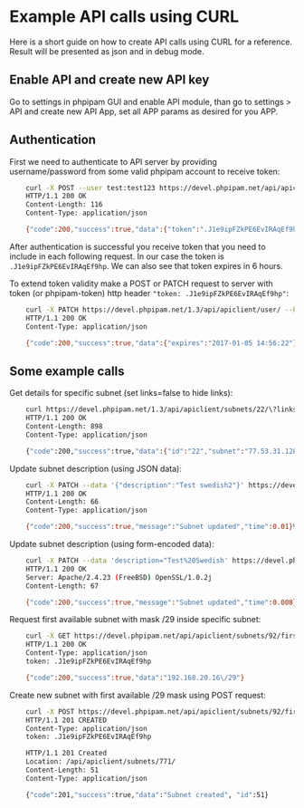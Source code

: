 # Example API calls using CURL

Here is a short guide on how to create API calls using CURL for a reference. Result will be presented as json and in debug mode.

## Enable API and create new API key

Go to settings in phpipam GUI and enable API module, than go to settings > API and create new API App, set all APP params as desired for you APP.

## Authentication

First we need to authenticate to API server by providing username/password from some valid phpipam account to receive token:

```bash
    curl -X POST --user test:test123 https://devel.phpipam.net/api/apiclient/user/ -i
    HTTP/1.1 200 OK
    Content-Length: 116
    Content-Type: application/json

    {"code":200,"success":true,"data":{"token":".J1e9ipFZkPE6EvIRAqEf9hp","expires":"2017-01-05 14:18:43"},"time":0.009}%
```

After authentication is successful you receive token that you need to include in each following request. In our case the token is `.J1e9ipFZkPE6EvIRAqEf9hp`. We can also see that token expires in 6 hours.

To extend token validity make a POST or PATCH request to server with token (or phpipam-token) http header `"token: .J1e9ipFZkPE6EvIRAqEf9hp"`:

```bash
    curl -X PATCH https://devel.phpipam.net/1.3/api/apiclient/user/ --header "token: .J1e9ipFZkPE6EvIRAqEf9hp" -i
    HTTP/1.1 200 OK
    Content-Type: application/json

    {"code":200,"success":true,"data":{"expires":"2017-01-05 14:56:22"},"time":0.005}%
```

## Some example calls

Get details for specific subnet (set links=false to hide links):

```bash
    curl https://devel.phpipam.net/1.3/api/apiclient/subnets/22/\?links\=false --header "token: .J1e9ipFZkPE6EvIRAqEf9hp" -i
    HTTP/1.1 200 OK
    Content-Length: 898
    Content-Type: application/json

    {"code":200,"success":true,"data":{"id":"22","subnet":"77.53.31.128","mask":"27","sectionId":"4","description":"Test swedish","linked_subnet":null,"firewallAddressObject":null,"vrfId":"0","masterSubnetId":"0","allowRequests":"0","vlanId":"0","showName":"0","device":"0","permissions":"{\"2\":\"1\",\"3\":\"3\",\"4\":\"3\"}","pingSubnet":"0","discoverSubnet":"0","DNSrecursive":"0","DNSrecords":"0","nameserverId":"0","scanAgent":"0","isFolder":"0","isFull":"0","tag":"2","threshold":"0","location":null,"editDate":"2016-07-18 20:02:30","customer_type":null,"customer_address_type":null,"csid":null,"calculation":{"Type":"IPv4","IP address":"\/","Network":"77.53.31.128","Broadcast":"77.53.31.159","Subnet bitmask":"27","Subnet netmask":"255.255.255.224","Subnet wildcard":"0.0.0.31","Min host IP":"77.53.31.129","Max host IP":"77.53.31.158","Number of hosts":30,"Subnet Class":false}},"time":0.006}%
```

Update subnet description (using JSON data):

```bash
    curl -X PATCH --data '{"description":"Test swedish2"}' https://devel.phpipam.net/1.3/api/apiclient/subnets/22/ --header "token: .J1e9ipFZkPE6EvIRAqEf9hp" --header "Content-Type: application/json" -i
    HTTP/1.1 200 OK
    Content-Length: 66
    Content-Type: application/json

    {"code":200,"success":true,"message":"Subnet updated","time":0.01}%
```

Update subnet description (using form-encoded data):

```bash
    curl -X PATCH --data 'description="Test%20Swedish' https://devel.phpipam.net/1.3/api/apiclient/subnets/22/ --header "token: .J1e9ipFZkPE6EvIRAqEf9hp" --header "Content-type: application/x-www-form-urlencoded" -i
    HTTP/1.1 200 OK
    Server: Apache/2.4.23 (FreeBSD) OpenSSL/1.0.2j
    Content-Length: 67

    {"code":200,"success":true,"message":"Subnet updated","time":0.008}%
```

Request first available subnet with mask /29 inside specific subnet:

```bash
    curl -X GET https://devel.phpipam.net/api/apiclient/subnets/92/first_subnet/29/ --header "token: .J1e9ipFZkPE6EvIRAqEf9hp" -i
    HTTP/1.1 200 OK
    Content-Type: application/json
    token: .J1e9ipFZkPE6EvIRAqEf9hp

    {"code":200,"success":true,"data":"192.168.20.16\/29"}
```

Create new subnet with first available /29 mask using POST request:

```bash
    curl -X POST https://devel.phpipam.net/api/apiclient/subnets/92/first_subnet/29/ HTTP/1.1 --header "token: .J1e9ipFZkPE6EvIRAqEf9hp" -v
    HTTP/1.1 201 CREATED
    Content-Type: application/json
    token: .J1e9ipFZkPE6EvIRAqEf9hp

    HTTP/1.1 201 Created
    Location: /api/apiclient/subnets/771/
    Content-Length: 51
    Content-Type: application/json

    {"code":201,"success":true,"data":"Subnet created", "id":51}
```
